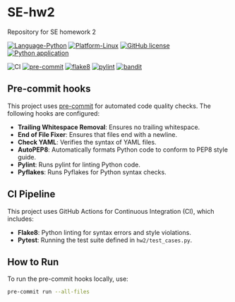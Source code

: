 # SE-hw2
Repository for SE homework 2

[![Language-Python](https://img.shields.io/badge/Python-3776AB?style=for-the-badge&logo=python&logoColor=white)](https://www.python.org/)
[![Platform-Linux](https://img.shields.io/badge/Linux-FCC624?style=for-the-badge&logo=linux&logoColor=black)](https://www.linux.org/)
[![GitHub license](https://img.shields.io/github/license/SoftwareEngineeringNCSU101/HW2)](https://github.com/SoftwareEngineeringNCSU101/HW2/blob/main/LICENSE.md)
[![Python application](https://github.com/SoftwareEngineeringNCSU101/HW2/actions/workflows/python-test.yml/badge.svg)](https://github.com/SoftwareEngineeringNCSU101/HW2/actions/workflows/python-test.yml)

![CI](https://img.shields.io/github/actions/workflow/status/SoftwareEngineeringNCSU101/HW2/python-test.yml?branch=main)
[![pre-commit](https://img.shields.io/badge/pre--commit-enabled-brightgreen)](https://pre-commit.com)
[![flake8](https://img.shields.io/badge/flake8-passing-brightgreen)](https://flake8.pycqa.org)
[![pylint](https://img.shields.io/badge/pylint-passing-green)](https://github.com/SoftwareEngineeringNCSU101/HW2/actions/workflows/python-lint.yml)
[![bandit](https://img.shields.io/badge/bandit-passing-green)](https://github.com/SoftwareEngineeringNCSU101/HW2/actions/workflows/python-security.yml)

## Pre-commit hooks
This project uses [pre-commit](https://pre-commit.com) for automated code quality checks. The following hooks are configured:

- **Trailing Whitespace Removal**: Ensures no trailing whitespace.
- **End of File Fixer**: Ensures that files end with a newline.
- **Check YAML**: Verifies the syntax of YAML files.
- **AutoPEP8**: Automatically formats Python code to conform to PEP8 style guide.
- **Pylint**: Runs pylint for linting Python code.
- **Pyflakes**: Runs Pyflakes for Python syntax checks.

## CI Pipeline
This project uses GitHub Actions for Continuous Integration (CI), which includes:

- **Flake8**: Python linting for syntax errors and style violations.
- **Pytest**: Running the test suite defined in `hw2/test_cases.py`.

## How to Run
To run the pre-commit hooks locally, use:

```bash
pre-commit run --all-files
